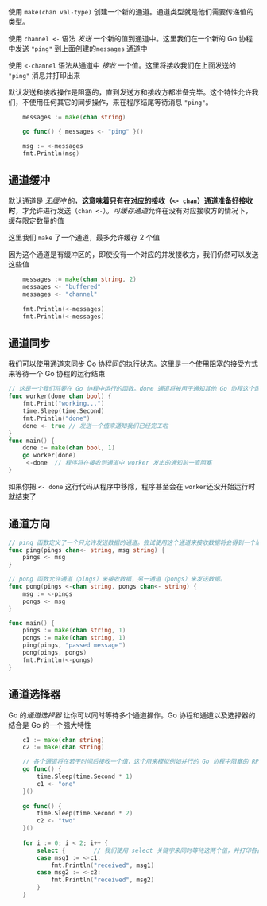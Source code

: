

使用 `make(chan val-type)` 创建一个新的通道。通道类型就是他们需要传递值的类型。

使用 `channel <-` 语法 *发送* 一个新的值到通道中。这里我们在一个新的 Go 协程中发送 `"ping"` 到上面创建的`messages` 通道中

使用 `<-channel` 语法从通道中 *接收* 一个值。这里将接收我们在上面发送的 `"ping"` 消息并打印出来

默认发送和接收操作是阻塞的，直到发送方和接收方都准备完毕。这个特性允许我们，不使用任何其它的同步操作，来在程序结尾等待消息 `"ping"`。

```go
	messages := make(chan string)

	go func() { messages <- "ping" }()

    msg := <-messages
    fmt.Println(msg)
```

## 通道缓冲

默认通道是 *无缓冲* 的，**这意味着只有在对应的接收（`<- chan`）通道准备好接收时**，才允许进行发送（`chan <-`）。*可缓存通道*允许在没有对应接收方的情况下，缓存限定数量的值



这里我们 `make` 了一个通道，最多允许缓存 2 个值

因为这个通道是有缓冲区的，即使没有一个对应的并发接收方，我们仍然可以发送这些值

```go
	messages := make(chan string, 2)
	messages <- "buffered"
    messages <- "channel"
    
    fmt.Println(<-messages)
    fmt.Println(<-messages)
```

## 通道同步

我们可以使用通道来同步 Go 协程间的执行状态。这里是一个使用阻塞的接受方式来等待一个 Go 协程的运行结束

```go
// 这是一个我们将要在 Go 协程中运行的函数。done 通道将被用于通知其他 Go 协程这个函数已经工作完毕
func worker(done chan bool) { 
    fmt.Print("working...")
    time.Sleep(time.Second)
    fmt.Println("done")
    done <- true // 发送一个值来通知我们已经完工啦
}
func main() {
 	done := make(chan bool, 1)
    go worker(done)
     <-done  // 程序将在接收到通道中 worker 发出的通知前一直阻塞
}

```

如果你把 `<- done` 这行代码从程序中移除，程序甚至会在 `worker`还没开始运行时就结束了



## 通道方向

```go
// ping 函数定义了一个只允许发送数据的通道。尝试使用这个通道来接收数据将会得到一个编译时错误
func ping(pings chan<- string, msg string) {
    pings <- msg
}

// pong 函数允许通道（pings）来接收数据，另一通道（pongs）来发送数据。
func pong(pings <-chan string, pongs chan<- string) {
    msg := <-pings
    pongs <- msg
}

func main() {
    pings := make(chan string, 1)
    pongs := make(chan string, 1)
    ping(pings, "passed message")
    pong(pings, pongs)
    fmt.Println(<-pongs)
}
```

## 通道选择器

Go 的*通道选择器* 让你可以同时等待多个通道操作。Go 协程和通道以及选择器的结合是 Go 的一个强大特性

```go
    c1 := make(chan string)
    c2 := make(chan string)

	// 各个通道将在若干时间后接收一个值，这个用来模拟例如并行的 Go 协程中阻塞的 RPC 操作
    go func() {
        time.Sleep(time.Second * 1)
        c1 <- "one"
    }()
    
    go func() {
        time.Sleep(time.Second * 2)
        c2 <- "two"
    }()
    
    for i := 0; i < 2; i++ {
        select {		// 我们使用 select 关键字来同时等待这两个值，并打印各自接收到的值。
        case msg1 := <-c1:
            fmt.Println("received", msg1)
        case msg2 := <-c2:
            fmt.Println("received", msg2)
        }
    }
```
